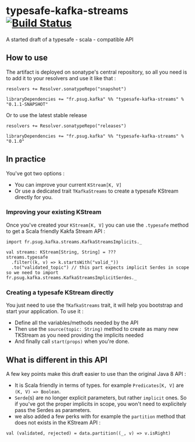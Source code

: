 # typesafe-kafka-streams [![Build Status](https://travis-ci.org/ogirardot/typesafe-kafka-streams.svg?branch=master)](https://travis-ci.org/ogirardot/typesafe-kafka-streams)
A started draft of a typesafe - scala - compatible API

## How to use
The artifact is deployed on sonatype's central repository, so all you need is to add it to your resolvers and use it like that : 

```
resolvers += Resolver.sonatypeRepo("snapshot")

libraryDependencies += "fr.psug.kafka" %% "typesafe-kafka-streams" % "0.1.1-SNAPSHOT"
```

Or to use the latest stable release

```
resolvers += Resolver.sonatypeRepo("releases")

libraryDependencies += "fr.psug.kafka" %% "typesafe-kafka-streams" % "0.1.0"
```

## In practice
You've got two options :

* You can improve your current `KStream[K, V]` 
* Or use a dedicated trait `TKafkaStreams` to create a typesafe KStream directly for you.

### Improving your existing KStream
Once you've created your `KStream[K, V]` you can use the `.typesafe` method to get a Scala friendly Kakfa Stream API : 
```
import fr.psug.kafka.streams.KafkaStreamsImplicits._

val streams: KStream[String, String] = ???
streams.typesafe
  .filter((k, v) => k.startsWith("valid_"))
  .to("validated_topic") // this part expects implicit Serdes in scope so we need to import fr.psug.kafka.streams.KafkaStreamsImplicitSerdes._
```

### Creating a typesafe KStream directly
You just need to use the `TKafkaStreams` trait, it will help you bootstrap and start your application. To use it :

* Define all the variables/methods needed by the API
* Then use the `source(topic: String)` method to create as many new TKStream as you need providing the implicits needed
* And finally call `start(props)` when you're done.

## What is different in this API

A few key points make this draft easier to use than the original Java 8 API :

* It is Scala friendly in terms of types. for example `Predicates[K, V]` are `(K, V) => Boolean`.
* `Serde`(s) are no longer explicit parameters, but rather `implicit` ones. So if you've got the proper implicits in scope, you won't need to explicitely pass the Serdes as parameters.
* we also added a few perks with for example the `partition` method that does not exists in the KStream API : 
```
val (validated, rejected) = data.partition((_, v) => v.isRight)
```
